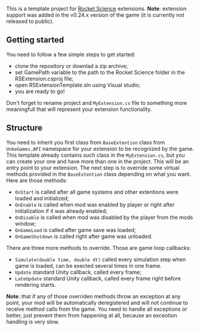 This is a template project for [Rocket Science](https://store.steampowered.com/app/890520) extensions. **Note**: extension support was added in the v0.24.x version of the game (it is currently not released to public).

## Getting started

You need to follow a few simple steps to get started:

- clone the repository or downlad a zip archive;
- set GamePath variable to the path to the Rocket Science folder in the RSExtension.csproj file;
- open RSExtensionTemplate.sln using Visual studio;
- you are ready to go!

Don't forget to rename project and `MyExtension.cs` file to something more meaningfull that will represent your extension functionality.

## Structure

You need to inherit you first class from `BaseExtention` class from `UnbeGames.API` namespace for your extension to be recognized by the game. This template already contains such class in the `MyExtension.cs`, but you can create your one and have more than one in the project. This will be an entry point to your extension. The next step is to override some virtual methods provided in the `BaseExtention` class depending on what you want. Here are those methods:

- `OnStart` is called after all game systems and other extentions were loaded and initialized;
- `OnEnable` is called when mod was enabled by player or right after initialization if it was already enabled;
- `OnDisable` is called when mod was disabled by the player from the mods window;
- `OnGameLoad` is called after game save was loaded;
- `OnGameShutdown` is called right after game was unloaded.

There are three more methods to override. Those are game loop callbacks:

- `Simulate(double time, double dt)` called every simulation step when game is loaded, can be exected several times in one frame.
- `Update` standard Unity callback, called every frame;
- `LateUpdate` standard Unity callback, called every frame right before rendering starts.

**Note**: that if any of those overriden methods throw an exception at any point, your mod will be automatically deregistered and will not continue to receive method calls from the game. You need to handle all exceptions or better, just prevent them from happening at all, because an exceotion handling is very slow.

